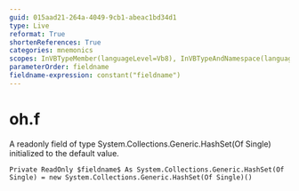 ```yaml
---
guid: 015aad21-264a-4049-9cb1-abeac1bd34d1
type: Live
reformat: True
shortenReferences: True
categories: mnemonics
scopes: InVBTypeMember(languageLevel=Vb8), InVBTypeAndNamespace(languageLevel=Vb8)
parameterOrder: fieldname
fieldname-expression: constant("fieldname")
---
```


# oh.f

A readonly field of type System.Collections.Generic.HashSet(Of Single) initialized to the default value.

```
Private ReadOnly $fieldname$ As System.Collections.Generic.HashSet(Of Single) = new System.Collections.Generic.HashSet(Of Single)()
```

